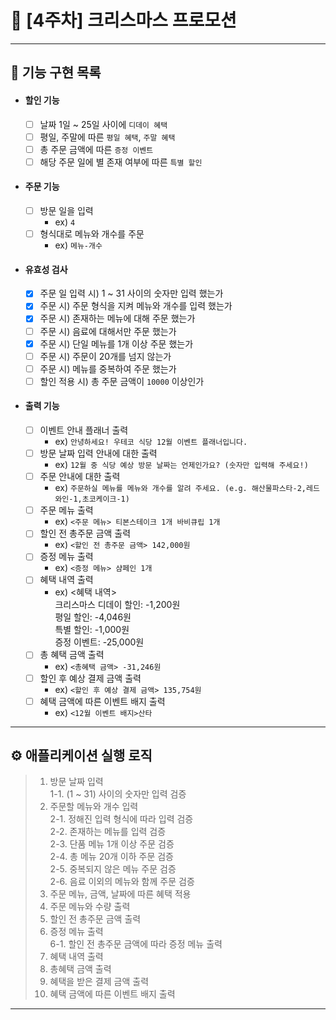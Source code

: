 # 📌 [4주차] 크리스마스 프로모션
* * *

## 🧾 기능 구현 목록
- #### 할인 기능  
    - [ ] 날짜 1일 ~ 25일 사이에 `디데이 혜택`  
    - [ ] 평일, 주말에 따른 `평일 혜택`, `주말 혜택`  
    - [ ] 총 주문 금액에 따른 `증정 이벤트`  
    - [ ] 해당 주문 일에 별 존재 여부에 따른 `특별 할인`  
- #### 주문 기능  
    - [ ] 방문 일을 입력  
        - ex) `4`  
    - [ ] 형식대로 메뉴와 개수를 주문  
        - ex) `메뉴-개수`  
- #### 유효성 검사  
    - [x] 주문 일 입력 시) 1 ~ 31 사이의 숫자만 입력 했는가  
    - [x] 주문 시) 주문 형식을 지켜 메뉴와 개수를 입력 했는가  
    - [x] 주문 시) 존재하는 메뉴에 대해 주문 했는가  
    - [ ] 주문 시) 음료에 대해서만 주문 했는가  
    - [x] 주문 시) 단일 메뉴를 1개 이상 주문 했는가  
    - [ ] 주문 시) 주문이 20개를 넘지 않는가  
    - [ ] 주문 시) 메뉴를 중복하여 주문 했는가  
    - [ ] 할인 적용 시) 총 주문 금액이 `10000` 이상인가  
- #### 출력 기능  
    - [ ] 이벤트 안내 플래너 출력  
        - ex) `안녕하세요! 우테코 식당 12월 이벤트 플래너입니다.`  
    - [ ] 방문 날짜 입력 안내에 대한 출력  
        - ex) `12월 중 식당 예상 방문 날짜는 언제인가요? (숫자만 입력해 주세요!)`  
    - [ ] 주문 안내에 대한 출력  
        - ex) `주문하실 메뉴를 메뉴와 개수를 알려 주세요. (e.g. 해산물파스타-2,레드와인-1,초코케이크-1)`  
    - [ ] 주문 메뉴 출력  
        - ex) `<주문 메뉴> 티본스테이크 1개 바비큐립 1개`  
    - [ ] 할인 전 총주문 금액 출력  
        - ex)  `<할인 전 총주문 금액> 142,000원`  
    - [ ] 증정 메뉴 출력  
        - ex) `<증정 메뉴> 샴페인 1개`  
    - [ ] 혜택 내역 출력  
        - ex) <혜택 내역>  
          크리스마스 디데이 할인: -1,200원  
          평일 할인: -4,046원  
          특별 할인: -1,000원  
          증정 이벤트: -25,000원  
    - [ ] 총 혜택 금액 출력  
        - ex) `<총혜택 금액> -31,246원`  
    - [ ] 할인 후 예상 결제 금액 출력  
        - ex) `<할인 후 예상 결제 금액> 135,754원`  
    - [ ] 혜택 금액에 따른 이벤트 배지 출력  
        - ex) `<12월 이벤트 배지>산타`  
* * *

## ⚙️ 애플리케이션 실행 로직
> 1. 방문 날짜 입력  
>    1-1. (1 ~ 31) 사이의 숫자만 입력 검증  
> 2. 주문할 메뉴와 개수 입력  
>    2-1. 정해진 입력 형식에 따라 입력 검증  
>    2-2. 존재하는 메뉴를 입력 검증  
>    2-3. 단품 메뉴 1개 이상 주문 검증  
>    2-4. 총 메뉴 20개 이하 주문 검증  
>    2-5. 중복되지 않은 메뉴 주문 검증  
>    2-6. 음료 이외의 메뉴와 함께 주문 검증  
> 3. 주문 메뉴, 금액, 날짜에 따른 혜택 적용  
> 4. 주문 메뉴와 수량 출력  
> 5. 할인 전 총주문 금액 출력  
> 6. 증정 메뉴 출력  
>    6-1. 할인 전 총주문 금액에 따라 증정 메뉴 출력  
> 7. 혜택 내역 출력  
> 8. 총혜택 금액 출력  
> 9. 혜택을 받은 결제 금액 출력  
> 10. 혜택 금액에 따른 이벤트 배지 출력  
* * *